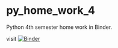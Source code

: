# py_home_work_4
Python 4th semester home work in Binder.

visit [![Binder](https://mybinder.org/badge_logo.svg)](https://mybinder.org/v2/gh/BijoyMaji/py_home_work_4/main?filepath=pythonhomework.ipynb)
